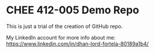 # CHEE 412-005 Demo Repo
This is just a trial of the creation of GitHub repo.

My LinkedIn account for more info about me: https://www.linkedin.com/in/dhan-lord-fortela-80189a1b4/ 
